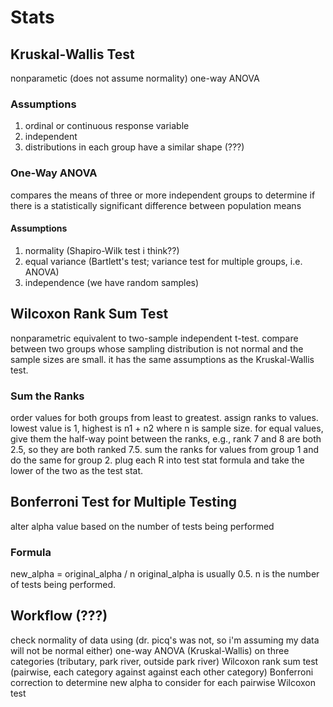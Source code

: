 # Stats
## Kruskal-Wallis Test
nonparametic (does not assume normality) one-way ANOVA

### Assumptions
1. ordinal or continuous response variable
2. independent
3. distributions in each group have a similar shape (???)

### One-Way ANOVA
compares the means of three or more independent groups to determine if there is a statistically significant difference between population means

#### Assumptions
1. normality (Shapiro-Wilk test i think??)
2. equal variance (Bartlett's test; variance test for multiple groups, i.e. ANOVA)
3. independence (we have random samples)

## Wilcoxon Rank Sum Test
nonparametric equivalent to two-sample independent t-test. compare between two groups whose sampling distribution is not normal and the sample sizes are small. it has the same assumptions as the Kruskal-Wallis test.

### Sum the Ranks
order values for both groups from least to greatest. assign ranks to values. lowest value is 1, highest is n1 + n2 where n is sample size. for equal values, give them the half-way point between the ranks, e.g., rank 7 and 8 are both 2.5, so they are both ranked 7.5. sum the ranks for values from group 1 and do the same for group 2. plug each R into test stat formula and take the lower of the two as the test stat.

## Bonferroni Test for Multiple Testing
alter alpha value based on the number of tests being performed

### Formula
new_alpha = original_alpha / n
original_alpha is usually 0.5. n is the number of tests being performed.

## Workflow (???)
check normality of data using (dr. picq's was not, so i'm assuming my data will not be normal either)
one-way ANOVA (Kruskal-Wallis) on three categories (tributary, park river, outside park river)
Wilcoxon rank sum test (pairwise, each category against against each other category)
Bonferroni correction to determine new alpha to consider for each pairwise Wilcoxon test